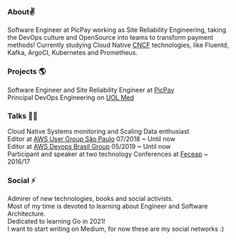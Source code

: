 ### About:v:
Software Engineer at PicPay working as Site Reliability Engineering, taking the DevOps culture and OpenSource into teams to transform payment methods! Currently studying Cloud Native [CNCF](https://www.cncf.io/) technologies, like Fluentd, Kafka, ArgoCI, Kubernetes and Prometheus.

### Projects :earth_americas:
Software Engineer and Site Reliability Engineer at [PicPay](https://picpay.com/site) \
Principal DevOps Engineering on [UOL Med](http://uolmed.com.br/)

### Talks :student:
Cloud Native Systems monitoring and Scaling Data enthusiast \
Editor at [AWS User Group São Paulo](https://www.meetup.com/pt-BR/awsusergroupsp/) 07/2018 ~ Until now \
Editor at [AWS Devops Brasil Group](https://www.meetup.com/pt-BR/AWS-DevOps-Brasil/) 05/2019 ~ Until now \
Participant and speaker at two technology Conferences at [Feceap](https://ceappedreira.org.br/atuacao/eventos/feceap/) ~ 2016/17

### Social :zap:
Admirer of new technologies, books and social activists. \
Most of my time is devoted to learning about Engineer and Software Architecture. \
Dedicated to learning Go in 2021! \
I want to start writing on Medium, for now these are my social networks :)







